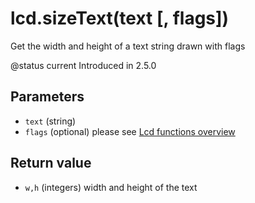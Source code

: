 # lcd.sizeText\(text \[, flags\]\)

Get the width and height of a text string drawn with flags

@status current Introduced in 2.5.0

## Parameters

* `text` \(string\)
* `flags` \(optional\) please see [Lcd functions overview](https://github.com/EdgeTX/lua-reference-guide/tree/2c4596e02006c8ac7d351fcd785fdfc7a93ce548/part_iii_-_opentx_lua_api_reference/lcd-functions-less-than-greater-than-luadoc-begin-lcd/lcd_functions-overview.html)

## Return value

* `w,h` \(integers\) width and height of the text

